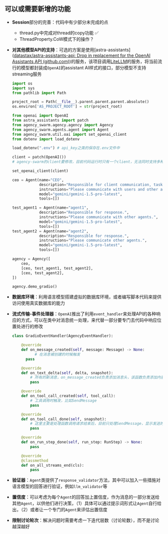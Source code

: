 ## 可以或需要新增的功能

* **Session**部分的完善：代码中有少部分未完成的点

  * thread.py中完成对thread的copy功能 :white_check_mark:
  * ThreadProperty.CoW模式下的操作？

* **对其他模型API的支持**：可选的方案是使用[astra-assistants]([datastax/astra-assistants-api: Drop in replacement for the OpenAI Assistants API (github.com)](https://github.com/datastax/astra-assistants-api))的服务，该项目调用[LiteLLM](https://github.com/BerriAI/litellm)的服务，将当前流行的模型都封装成`OpenAI`的assistant AI样式的接口，部分模型不支持streaming服务

  ```python
  import os
  import sys
  from pathlib import Path
  
  project_root = Path(__file__).parent.parent.parent.absolute()
  os.environ['AS_PROJECT_ROOT'] = str(project_root)
  
  from openai import OpenAI
  from astra_assistants import patch
  from agency_swarm.agency.agency import Agency
  from agency_swarm.agents.agent import Agent
  from agency_swarm.util.oai import set_openai_client
  from dotenv import load_dotenv
  
  load_dotenv(".env") # api_key之类的保存在.env文件中
  
  client = patch(OpenAI()) 
  # agency-swarm的client要修改，目前代码运行时只有一个client，无法同时支持多种模型
  
  set_openai_client(client)
  
  ceo = Agent(name="CEO",
              description="Responsible for client communication, task planning, and management.",
              instructions="Please communicate with users and other agents.",
              model="gemini/gemini-1.5-pro-latest",
              tools=[])
  
  test_agent1 = Agent(name="agent1",
              description="Responsible for response.",
              instructions="Please communicate with other agents.",
              model="gemini/gemini-1.5-pro-latest",
              tools=[])
  test_agent2 = Agent(name="agent2",
              description="Responsible for response.",
              instructions="Please communicate other agents.",
              model="gemini/gemini-1.5-pro-latest",
              tools=[])
  
  agency = Agency([
      ceo,
      [ceo, test_agent1, test_agent2],
      [ceo, test_agent2],
  ])
  
  agency.demo_gradio()
  ```

  

* **数据库环境**：利用语言模型搭建虚拟的数据库环境，或者编写脚本代码来提供访问使用真实数据库的能力

* **流式传输-事件处理器**：`OpenAI`推出了利用`event_handler`来处理API的各种响应的方式，可以在类中对消息统一处理，来代替一部分要专门去代码中响应位置处进行的修改

  ```python
  class GradioEventHandler(AgencyEventHandler):
  
      @override
      def on_message_created(self, message: Message) -> None:
     	 	# 在消息被创建的时候触发
      	pass
  
      @override
      def on_text_delta(self, delta, snapshot):
          # 所有的新消息，on_message_created负责添加消息头，该函数负责添加内容
          pass
  
      @override
      def on_tool_call_created(self, tool_call):
          # 工具调用时触发，比如SendMessage
          pass
  
      @override
      def on_tool_call_done(self, snapshot):
          # 这里主要是处理函数调用请求结束后，目前只处理SendMessage，显示发送的信息 
          pass
  
      @override
      def on_run_step_done(self, run_step: RunStep) -> None:
          pass
  
      @override
      @classmethod
      def on_all_streams_end(cls):
          pass
  ```

* **验证器**：`Agent`类提供了`response_validator`方法，其中可以加入一些措施对语言模型的回答进行验证，例如`llm_validator`等

* **置信度**：可以考虑为每个`Agent`的回答加上置信度，作为消息的一部分发送给其他`Agent`，以供他们进行决策，（1）具体可以通过提示词形式让`Agent`自行给出，（2）或者让一个专门的`Agent`来评估出置信度

* **限制讨论轮次**：解决问题时需要考虑一下迭代层数（讨论轮数），而不是讨论越深越好

  